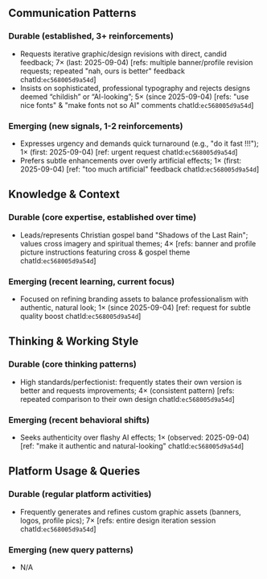 ## Communication Patterns
### Durable (established, 3+ reinforcements)
- Requests iterative graphic/design revisions with direct, candid feedback; 7× (last: 2025-09-04) [refs: multiple banner/profile revision requests; repeated "nah, ours is better" feedback chatId:`ec568005d9a54d`]
- Insists on sophisticated, professional typography and rejects designs deemed “childish” or “AI-looking”; 5× (since 2025-09-04) [refs: "use nice fonts" & "make fonts not so AI" comments chatId:`ec568005d9a54d`]

### Emerging (new signals, 1-2 reinforcements)
- Expresses urgency and demands quick turnaround (e.g., "do it fast !!!"); 1× (first: 2025-09-04) [ref: urgent request chatId:`ec568005d9a54d`]
- Prefers subtle enhancements over overly artificial effects; 1× (first: 2025-09-04) [ref: "too much artificial" feedback chatId:`ec568005d9a54d`]

## Knowledge & Context
### Durable (core expertise, established over time)
- Leads/represents Christian gospel band "Shadows of the Last Rain"; values cross imagery and spiritual themes; 4× [refs: banner and profile picture instructions featuring cross & gospel theme chatId:`ec568005d9a54d`]

### Emerging (recent learning, current focus)
- Focused on refining branding assets to balance professionalism with authentic, natural look; 1× (since 2025-09-04) [ref: request for subtle quality boost chatId:`ec568005d9a54d`]

## Thinking & Working Style
### Durable (core thinking patterns)
- High standards/perfectionist: frequently states their own version is better and requests improvements; 4× (consistent pattern) [refs: repeated comparison to their own design chatId:`ec568005d9a54d`]

### Emerging (recent behavioral shifts)
- Seeks authenticity over flashy AI effects; 1× (observed: 2025-09-04) [ref: "make it authentic and natural-looking" chatId:`ec568005d9a54d`]

## Platform Usage & Queries
### Durable (regular platform activities)
- Frequently generates and refines custom graphic assets (banners, logos, profile pics); 7× [refs: entire design iteration session chatId:`ec568005d9a54d`]

### Emerging (new query patterns)
- N/A